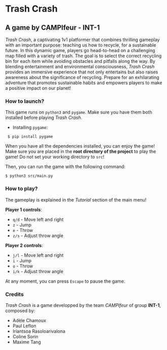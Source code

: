 # Trash Crash
## A game by CAMPIfeur - INT-1

*Trash Crash*, a captivating 1v1 platformer that combines thrilling gameplay with an important purpose: teaching us how to recycle, for a sustainable future. In this dynamic game, players go head-to-head on a challenging map filled with a variety of trash. The goal is to select the correct recycling bin for each item while avoiding obstacles and pitfalls along the way. By blending entertainment and environmental consciousness, *Trash Crash* provides an immersive experience that not only entertains but also raises awareness about the significance of recycling. Prepare for an exhilarating adventure that promotes sustainable habits and empowers players to make a positive impact on our planet!

### How to launch?
This game runs on `python3` and `pygame`. Make sure you have them both installed before playing *Trash Crash*.
 - Installing `pygame`:
```
 $ pip install pygame
```

When you have all the dependencies installed, you can enjoy the game! Make sure you are placed in the **root directory of the project** to play the game! Do not set your working directory to `src`!

Then, you can run the game with the following command:
```
$ python3 src/main.py
```

### How to play?

The gameplay is explained in the *Tutorial* section of the main menu!

**Player 1 controls**:
- `q/d` - Move left and right
- `z` - Jump
- `e` - Throw
- `z/s` - Adjust throw angle

**Player 2 controls**:
- `j/l` - Move left and right
- `i` - Jump
- `o` - Throw
- `i/k` - Adjust throw angle

At any moment, you can press `Escape` to pause the game.

### Credits

*Trash Crash* is a game developped by the team *CAMPIfeur* of group **INT-1**, composed by:
 - Adèle Chamoux
 - Paul Leflon
 - Iriantsoa Rasoloarivalona
 - Coline Sorin
 - Maxime Tang
